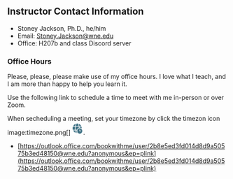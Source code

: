 ## Instructor Contact Information

- Stoney Jackson, Ph.D., he/him
- Email: [Stoney.Jackson@wne.edu](mailto:Stoney.Jackson@wne.edu)
- Office: H207b and class Discord server

### Office Hours

Please, please, please make use of my office hours. I love what I teach,
and I am more than happy to help you learn it.

Use the following link to schedule a time to meet with me in-person or
over Zoom.

When secheduling a meeting, set your timezone by click the timezon icon image:timezone.png[] ![](timezone.png).

- [https://outlook.office.com/bookwithme/user/2b8e5ed3fd014d8d9a50575b3ed48150@wne.edu?anonymous&ep=plink](https://outlook.office.com/bookwithme/user/2b8e5ed3fd014d8d9a50575b3ed48150@wne.edu?anonymous&ep=plink)
